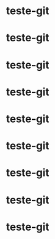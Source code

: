 # teste-git
# teste-git
# teste-git
# teste-git
# teste-git
# teste-git
# teste-git
# teste-git
# teste-git
